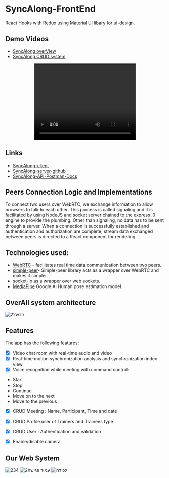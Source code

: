 # SyncAlong-FrontEnd
React Hooks with Redux using Material UI libary for ui-design.

## Demo Videos
- [SyncAlong overView](https://www.youtube.com/watch?v=lzavS42n3_8) 
- [SyncAlong CRUD system](https://www.youtube.com/watch?v=e4UP5bghs6c) 

<p align="center">
<video width="320" height="240" controls>
  <source src="https://www.youtube.com/embed/e4UP5bghs6" type="video/mp4">
</video>
</p>


## Links

- [SyncAlong-client](https://sync-along.netlify.app/home) 
- [SyncAlong-server-github](https://github.com/Aymanw1998/SyncAlong)
- [SyncAlong-API-Postman-Docs](https://documenter.getpostman.com/view/9310231/UVJkBYim/)

## Peers Connection Logic and Implementations
To connect two users over WebRTC, we exchange information to allow browsers to talk to each other. This process is called signaling and it is facilitated by using NodeJS and socket server chained to the express .0 engine to provide the plumbing. Other than signaling, no data has to be sent through a server. When a connection is successfully established and authentication and authorization are complete, stream data exchanged between peers is directed to a React component for rendering.

## Technologies used:
- [WebRTC](https://developer.mozilla.org/en-US/docs/Web/API/WebRTC_API) - facilitates real time data communication between two peers.
- [simple-peer](https://www.npmjs.com/package/simple-peer)- Simple-peer library acts as a wrapper over WebRTC and makes it simpler.
- [socket-io](https://socket.io/) as a wrapper over web sockets.
- [MediaPipe](https://google.github.io/mediapipe/) Google Ai Human pose estimation model.

## OverAll system architecture
![חדש22](https://user-images.githubusercontent.com/48565585/178983484-adec8e87-e11f-44e1-9f76-14e8f6280496.PNG)


## Features

The app has the following features:

- [x] Video chat room with real-time audio and video
- [x] Real-time motion synchronization analysis and synchronization index view
- [x] Voice recognition while meeting with command control:
- Start 
- Stop 
- Continue 
- Move on to the next 
- Move to the previous
- [x] CRUD Meeting : Name, Participant, Time and date
- [x] CRUD Profile user of Trainers and Trainees type 
- [x] CRUD User : Authentication and validation
- [x] Enable/disable camera


## Our Web System
![234](https://user-images.githubusercontent.com/48565585/178980116-6fcd23e8-13ad-45bb-bb8b-4897aba6de5f.PNG)
![עמוד פגישה2](https://user-images.githubusercontent.com/48565585/178980251-986e52d6-fc75-4b84-a141-06574c15e64b.PNG)
![‏‏לכידה](https://user-images.githubusercontent.com/48565585/178980333-4ad705a4-f880-43f0-be28-69964d81e1d6.PNG)

